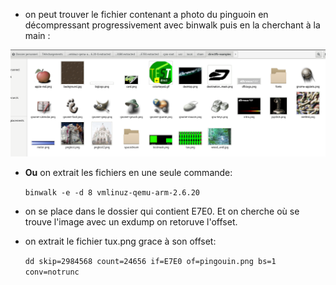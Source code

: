 * on peut trouver le fichier contenant a photo du pinguoin en décompressant progressivement avec binwalk puis en la cherchant à la main :


![center](https://github.com/LeaGiordano/2SU_2020_Giordano/blob/master/out/TD2/Capture%20du%202020-02-12%2010-51-28.png)



* __Ou__ on extrait les fichiers en une seule commande:

  `binwalk -e -d 8 vmlinuz-qemu-arm-2.6.20`

* on se place dans le dossier qui contient E7E0. Et on cherche où se trouve l'image avec un exdump on retoruve l'offset.

* on extrait le fichier tux.png grace à son offset:

  `dd skip=2984568 count=24656 if=E7E0 of=pingouin.png bs=1 conv=notrunc`
